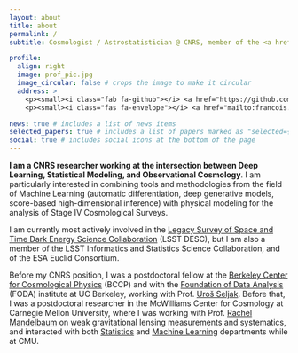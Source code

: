 ```yaml
---
layout: about
title: about
permalink: /
subtitle: Cosmologist / Astrostatistician @ CNRS, member of the <a href='https://www.cosmostat.org/'>CosmoStat Laboratory</a> near Paris, France.

profile:
  align: right
  image: prof_pic.jpg
  image_circular: false # crops the image to make it circular
  address: >
    <p><small><i class="fab fa-github"></i> <a href="https://github.com/EiffL"> @EiffL</a></small></p>
    <p><small><i class="fas fa-envelope"></i> <a href="mailto:francois.lanusse@cnrs.fr">francois.lanusse@cnrs.fr</a></small></p>

news: true # includes a list of news items
selected_papers: true # includes a list of papers marked as "selected={true}"
social: true # includes social icons at the bottom of the page
---
```


**I am a CNRS researcher working at the intersection between Deep Learning, Statistical Modeling, and Observational Cosmology**. I am particularly interested in combining tools and methodologies from the field of Machine Learning (automatic differentiation, deep generative models, score-based high-dimensional inference) with physical modeling for the analysis of Stage IV Cosmological Surveys.

I am currently most actively involved in the [Legacy Survey of Space and Time Dark Energy Science Collaboration](https://lsstdesc.org/) (LSST DESC), but I am also a member of the LSST Informatics and Statistics Science Collaboration, and of the ESA Euclid Consortium.

<p>Before my CNRS position, I was a postdoctoral fellow at the <a class="reference external" href="http://bccp.berkeley.edu/">Berkeley Center for Cosmological
Physics</a> (BCCP) and with the <a class="reference external" href="https://foda.berkeley.edu/">Foundation of Data Analysis</a> (FODA)
institute at UC Berkeley, working with Prof. <a href="https://physics.berkeley.edu/people/faculty/uros-seljak">Uroš Seljak</a>. Before that, I was a postdoctoral researcher in the
McWilliams Center for Cosmology at Carnegie Mellon University, where I was working with
Prof. <a class="reference external" href="http://www.andrew.cmu.edu/user/rmandelb/">Rachel Mandelbaum</a> on weak
gravitational lensing measurements and systematics, and interacted with both
<a class="reference external" href="http://www.stat.cmu.edu/">Statistics</a> and
<a class="reference external" href="http://www.cs.cmu.edu/">Machine Learning</a> departments while at CMU.</p>
